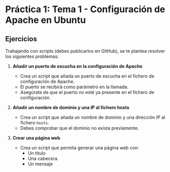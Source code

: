 # Práctica 1: Tema 1 - Configuración de Apache en Ubuntu

## Ejercicios

Trabajando con scripts (debes publicarlos en GitHub), se te plantea resolver los siguientes problemas:

1. **Añadir un puerto de escucha en la configuración de Apache**
   - Crea un script que añada un puerto de escucha en el fichero de configuración de Apache. 
   - El puerto se recibirá como parámetro en la llamada.
   - Asegúrate de que el puerto no esté ya presente en el fichero de configuración.
  



3. **Añadir un nombre de dominio y una IP al fichero hosts**
   - Crea un script que añada un nombre de dominio y una dirección IP al fichero `hosts`.
   - Debes comprobar que el dominio no exista previamente.

4. **Crear una página web**
   - Crea un script que permita generar una página web con:
     - Un título
     - Una cabecera
     - Un mensaje
    


